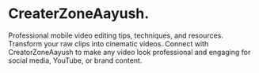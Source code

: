 # CreaterZoneAayush.
Professional mobile video editing tips, techniques, and resources. Transform your raw clips into cinematic videos. Connect with CreatorZoneAayush to make any video look professional and engaging for social media, YouTube, or brand content.
